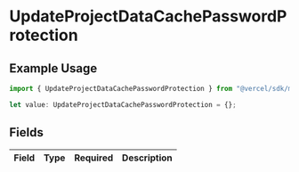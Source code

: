 # UpdateProjectDataCachePasswordProtection

## Example Usage

```typescript
import { UpdateProjectDataCachePasswordProtection } from "@vercel/sdk/models/updateprojectdatacacheop.js";

let value: UpdateProjectDataCachePasswordProtection = {};
```

## Fields

| Field       | Type        | Required    | Description |
| ----------- | ----------- | ----------- | ----------- |